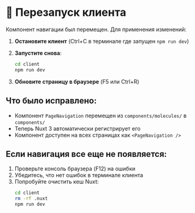 # 🔄 Перезапуск клиента

Компонент навигации был перемещен. Для применения изменений:

1. **Остановите клиент** (Ctrl+C в терминале где запущен `npm run dev`)
2. **Запустите снова**:
   ```bash
   cd client
   npm run dev
   ```

3. **Обновите страницу в браузере** (F5 или Ctrl+R)

## Что было исправлено:

- Компонент `PageNavigation` перемещен из `components/molecules/` в `components/`
- Теперь Nuxt 3 автоматически регистрирует его
- Компонент доступен на всех страницах как `<PageNavigation />`

## Если навигация все еще не появляется:

1. Проверьте консоль браузера (F12) на ошибки
2. Убедитесь, что нет ошибок в терминале клиента
3. Попробуйте очистить кеш Nuxt:
   ```bash
   cd client
   rm -rf .nuxt
   npm run dev
   ```

